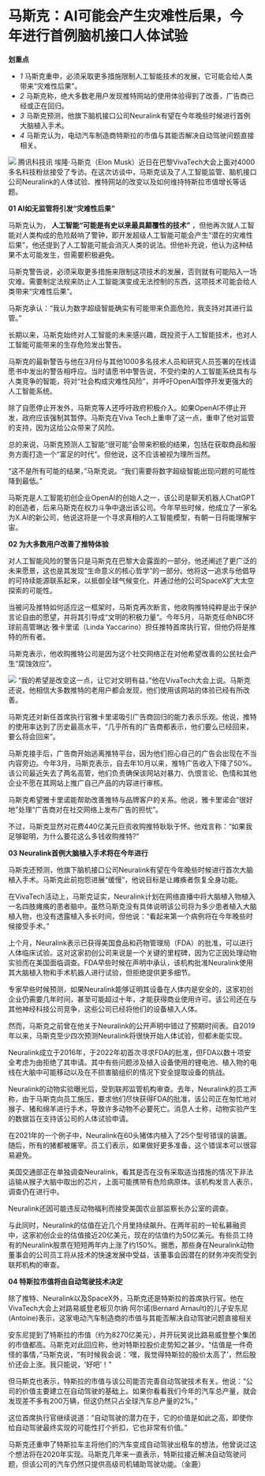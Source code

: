 

# 马斯克：AI可能会产生灾难性后果，今年进行首例脑机接口人体试验

**划重点**

  * _1_ 马斯克重申，必须采取更多措施限制人工智能技术的发展，它可能会给人类带来“灾难性后果”。
  * _2_ 马斯克称，绝大多数老用户发现推特网站的使用体验得到了改善，广告商已经或正在回归。
  * _3_ 马斯克预测，他旗下脑机接口公司Neuralink有望在今年晚些时候进行首例大脑植入手术。
  * _4_ 马斯克认为，电动汽车制造商特斯拉的市值与其能否解决自动驾驶问题直接相关。

![](https://inews.gtimg.com/news_bt/OBKQ0ai6HRMPXYq7XKCWIDyC-ZPGyqhoY-LDN4e7doW5UAA/1000)
腾讯科技讯 埃隆·马斯克（Elon
Musk）近日在巴黎VivaTech大会上面对4000多名科技粉丝接受了专访。在这次访谈中，马斯克谈及了人工智能监管、脑机接口公司Neuralink的人体试验、推特网站的改变以及如何维持特斯拉市值增长等话题。

**01 AI如无监管将引发“灾难性后果”**

马斯克认为， **人工智能“可能是有史以来最具颠覆性的技术”**
，但他再次就人工智能对人类构成的危险敲响了警钟，即开发超级人工智能可能会产生“潜在的灾难性后果”，他还提到了人工智能可能会消灭人类的说法。但他补充说，他认为这种结果不太可能发生，但需要积极避免。

马斯克警告说，必须采取更多措施来限制这项技术的发展，否则就有可能陷入一场灾难。需要制定法规来防止人工智能演变成无法控制的东西，这项技术可能会给人类带来“灾难性后果”。

马斯克承认：“我认为数字超级智能确实有可能带来负面危险，我支持对其进行监管。”

长期以来，马斯克始终对人工智能的未来感兴趣，既投资于人工智能技术，也对人工智能可能带来的生存危险发出警告。

马斯克的最新警告与他在3月份与其他1000多名技术人员和研究人员签署的在线请愿书中发出的警告相呼应。当时请愿书中警告说，不受约束的人工智能系统具有与人类竞争的智能，将对“社会构成灾难性风险”，并呼吁OpenAI暂停开发更强大的人工智能系统。

除了自愿停止开发外，马斯克等人还呼吁政府积极介入。如果OpenAI不停止开发，政府应该强制其暂停。马斯克在Viva
Tech上重申了这一点，重申了他对监管的支持，因为这给公众带来了风险。

总的来说，马斯克预测人工智能“很可能”会带来积极的结果，包括在获取商品和服务方面打造一个“富足的时代”。但他说，这不应该被视为理所当然。

“这不是所有可能的结果，”马斯克说。“我们需要将数字超级智能出现问题的可能性降到最低。”

马斯克是人工智能初创企业OpenAI的创始人之一，该公司是聊天机器人ChatGPT的创造者，后来马斯克在权力斗争中退出该公司。今年早些时候，他成立了一家名为X.AI的新公司，他说这将是一个寻求真相的人工智能模型，有朝一日将能理解宇宙。

**02 为大多数用户改善了推特体验**

对人工智能风险的警告只是马斯克在巴黎大会露面的一部分。他还阐述了更广泛的未来愿景，这也是其发现“生命意义的核心哲学”的一部分。他将这一追求与他倡导的可持续能源联系起来，以抵御全球气候变化，并通过他的公司SpaceX扩大太空探索的可能性。

当被问及推特如何适应这一框架时，马斯克再次断言，他收购推特纯粹是出于保护言论自由的愿望，并将其引导成“文明的积极力量”。今年5月，马斯克任命NBC环球前高管琳达·雅卡里诺（Linda
Yaccarino）担任推特首席执行官，但他仍将是推特的所有者。

马斯克表示，他收购推特公司是因为这个社交网络正在对他希望改善的公民社会产生“腐蚀效应”。

![](https://inews.gtimg.com/news_bt/OUB6HOdbH0qh7C7JF4VuPeVPcy0mFwFaLmvt92kaZJhgUAA/1000)
“我的希望是改变这一点，让它对文明有益，”他在VivaTech大会上说。马斯克还说，他相信大多数推特的老用户都会发现，他们使用该网站的体验已经有所改善。

马斯克还对新任首席执行官雅卡里诺吸引广告商回归的能力表示乐观。他说，推特的使用率达到了历史最高水平，“几乎所有的广告商都表示，他们要么已经回来，要么将会回来”。

马斯克接手后，广告商开始逃离推特平台，因为他们担心自己的广告会出现在不当内容旁边。今年3月，马斯克表示，自去年10月以来，推特广告收入下降了50%。该公司最近失去了两名高管，他们负责确保该网站对暴力、仇恨言论、色情和其他企业不愿在其网站上推广自己产品的内容进行审核。

马斯克希望雅卡里诺能帮助改善推特与品牌客户的关系。他说，雅卡里诺会“很好地”处理“广告商对在社交网络上发布广告的担忧”。

不过，马斯克显然对花费440亿美元巨资收购推特耿耿于怀。他戏言称：“如果我足够聪明，为什么要花这么多钱收购推特?”

**03 Neuralink首例大脑植入手术将在今年进行**

马斯克还预测，他旗下脑机接口公司Neuralink有望在今年晚些时候进行首次大脑植入手术。马斯克此前抱怨进展“缓慢”，他说目标是让瘫痪者恢复全身功能。

在VivaTech活动上，马斯克证实，Neuralink计划在网络直播中将大脑植入物植入一名四肢瘫痪的患者脑中。虽然马斯克没有具体说明该公司将为多少患者植入大脑植入物，也没有透露植入多长时间，但他说：“看起来第一个病例将在今年晚些时候接受手术。”

上个月，Neuralink表示已获得美国食品和药物管理局（FDA）的批准，可以进行人体临床试验。这对这家初创公司来说是一个关键的里程碑，因为它正因处理动物实验而在美国面临调查。FDA早些时候在声明中承认，该机构批准Neuralink使用其大脑植入物和手术机器人进行试验，但拒绝提供更多细节。

专家早些时候预测，如果Neuralink能够证明其设备在人体内是安全的，这家初创企业仍需要几年时间，甚至可能超过十年，才能获得商业使用许可。该公司还在与其他神经科技公司竞争，这些公司已经将他们的设备植入人体。

然而，马斯克之前曾在他关于Neuralink的公开声明中错过了预期时间表。自2019年以来，马斯克至少四次预测Neuralink将很快开始人体试验，但都未能实现。

Neuralink成立于2016年，于2022年初首次寻求FDA的批准，但FDA以数十项安全考虑为由拒绝了其申请。其中有些问题涉及植入设备使用的锂电池、植入物的电线在大脑中可能移动以及在不损害脑组织的情况下安全提取设备的挑战。

Neuralink的动物实验曝光后，受到联邦监管机构审查。去年，Neuralink的员工声称，由于马斯克向员工施压，要求他们尽快获得FDA的批准，该公司正在匆忙地对猴子、猪和绵羊进行手术，导致许多动物不必要死亡。消息人士称，动物实验产生的数据旨在支持该公司的人体试验申请。

在2021年的一个例子中，Neuralink在60头猪体内植入了25个型号错误的装置。随后，所有的猪都被屠宰。员工们表示，如果做好更多准备，这个错误本可以很容易避免。

美国交通部正在单独调查Neuralink，看其是否在没有采取适当措施的情况下非法运输从猴子大脑中取出的芯片，上面可能携带有危险病原体。该机构发言人表示，调查仍在进行中。

Neuralink还因可能违反动物福利而接受美国农业部监察长办公室的调查。

与此同时，Neuralink的估值在近几个月里持续飙升。在两年前的一轮私募融资中，这家初创企业的估值接近20亿美元，现在的估值约为50亿美元。有些员工持有的Neuralink股票在短短两年内上涨了约150%。据悉，那些身在Neuralink动物董事会的公司员工将从技术的快速发展中受益，该董事会因潜在的财务冲突而受到联邦机构的审查。

**04 特斯拉市值将由自动驾驶技术决定**

除了推特、Neuralink以及SpaceX外，马斯克还是特斯拉的首席执行官。他在VivaTech大会上对路易威登老板贝尔纳·阿尔诺(Bernard
Arnault)的儿子安东尼(Antoine)表示，这家电动汽车制造商的市值与其能否解决自动驾驶问题直接相关

安东尼提到了特斯拉的市值（约为8270亿美元），并开玩笑说比路易威登整个集团的市值都高。马斯克对此回应称，他对特斯拉股价走势知之甚少。“估值是一件奇怪的事情，”马斯克说，“有时候我会说：‘嘿，我觉得特斯拉的股价太高了’，然后股价还会上涨。我只能说，‘好吧’！”

但马斯克也表示，特斯拉的市值与该公司能否完善自动驾驶技术有关。他说：“公司的价值主要建立在自动驾驶的基础上。如果你看看我们今年的汽车总产量，就会发现差不多有200万辆，但这仍然只占全球汽车总产量的2%。”

这位首席执行官继续说道：“自动驾驶的潜力在于，它的价值是如此之高，即使你给自动驾驶最终实现的可能性打个折扣，它也非常有价值。”

马斯克还重申了特斯拉车主将他们的汽车变成自动驾驶出租车的想法，他曾说过这个想法将在2020年实现。马斯克几年来一直表示，特斯拉接近解决自动驾驶问题，但该公司的汽车仍然只提供高级司机辅助驾驶功能。（金鹿）

